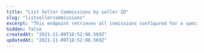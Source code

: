 ```yaml
---
title: "List Seller Commissions by seller ID"
slug: "listsellercommissions"
excerpt: "This endpoint retrieves all comissions configured for a specific seller."
hidden: false
createdAt: "2021-11-09T18:52:06.569Z"
updatedAt: "2021-11-09T18:52:06.569Z"
---
```

